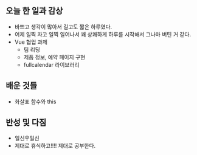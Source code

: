 ## 오늘 한 일과 감상
- 바쁘고 생각이 많아서 길고도 짧은 하루였다.
- 어제 일찍 자고 일찍 일어나서 꽤 상쾌하게 하루를 시작해서 그나마 버틴 거 같다.
- Vue 협업 과제
  - 팀 리딩
  - 제품 정보, 예약 페이지 구현
   - fullcalendar 라이브러리

## 배운 것들
- 화살표 함수와 this

## 반성 및 다짐

- 일신우일신
- 제대로 휴식하고!!!! 제대로 공부한다.
